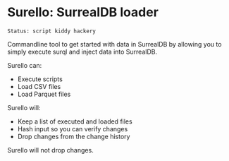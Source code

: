 Surello: SurrealDB loader
=========================

    Status: script kiddy hackery

Commandline tool to get started with data in SurrealDB by allowing you to simply execute surql and inject data into SurrealDB.

Surello can:
- Execute scripts
- Load CSV files
- Load Parquet files

Surello will:
- Keep a list of executed and loaded files
- Hash input so you can verify changes
- Drop changes from the change history

Surello will not drop changes.
